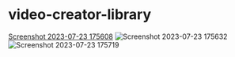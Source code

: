 # video-creator-library
[Screenshot 2023-07-23 175608](https://github.com/sunny2708/video-creator-library/assets/84954307/26431b76-3db6-47d5-ac0f-356b40339248)
![Screenshot 2023-07-23 175632](https://github.com/sunny2708/video-creator-library/assets/84954307/d06b7913-a886-40a1-8f77-a4af3e0f9b81)
![Screenshot 2023-07-23 175719](https://github.com/sunny2708/video-creator-library/assets/84954307/6096066c-4c26-486a-b926-69fd67c863e6)
